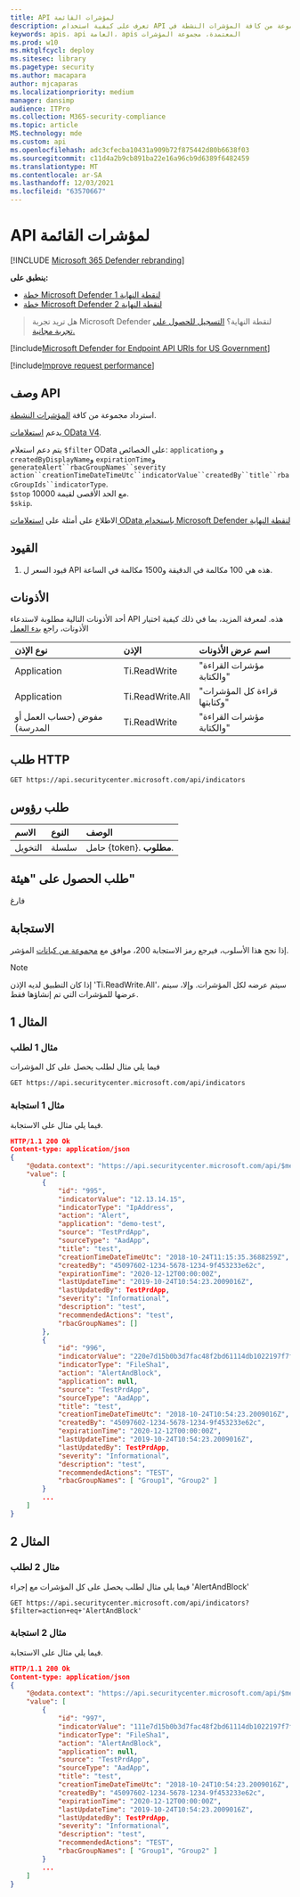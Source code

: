 ```yaml
---
title: API لمؤشرات القائمة
description: تعرف على كيفية استخدام API لمؤشرات القائمة لاسترداد مجموعة من كافة المؤشرات النشطة في Microsoft Defender لنقطة النهاية.
keywords: apis، api العامة، apis المعتمدة، مجموعة المؤشرات
ms.prod: w10
ms.mktglfcycl: deploy
ms.sitesec: library
ms.pagetype: security
ms.author: macapara
author: mjcaparas
ms.localizationpriority: medium
manager: dansimp
audience: ITPro
ms.collection: M365-security-compliance
ms.topic: article
MS.technology: mde
ms.custom: api
ms.openlocfilehash: adc3cfecba10431a909b72f875442d80b6638f03
ms.sourcegitcommit: c11d4a2b9cb891ba22e16a96cb9d6389f6482459
ms.translationtype: MT
ms.contentlocale: ar-SA
ms.lasthandoff: 12/03/2021
ms.locfileid: "63570667"
---
```

# <a name="list-indicators-api"></a>API لمؤشرات القائمة

[!INCLUDE [Microsoft 365 Defender rebranding](../../includes/microsoft-defender.md)]

**ينطبق على:**
- [خطة Microsoft Defender لنقطة النهاية 1](https://go.microsoft.com/fwlink/p/?linkid=2154037)
- [خطة Microsoft Defender لنقطة النهاية 2](https://go.microsoft.com/fwlink/p/?linkid=2154037)

> هل تريد تجربة Microsoft Defender لنقطة النهاية؟ [التسجيل للحصول على تجربة مجانية.](https://signup.microsoft.com/create-account/signup?products=7f379fee-c4f9-4278-b0a1-e4c8c2fcdf7e&ru=https://aka.ms/MDEp2OpenTrial?ocid=docs-wdatp-exposedapis-abovefoldlink)

[!include[Microsoft Defender for Endpoint API URIs for US Government](../../includes/microsoft-defender-api-usgov.md)]

[!include[Improve request performance](../../includes/improve-request-performance.md)]

## <a name="api-description"></a>وصف API

استرداد مجموعة من كافة [المؤشرات النشطة](ti-indicator.md).

يدعم [استعلامات OData V4](https://www.odata.org/documentation/).

يتم دعم استعلام `$filter` OData على الخصائص: `application`و و `createdByDisplayName`و `expirationTime`و `generateAlert``rbacGroupNames``severity` `action``creationTimeDateTimeUtc``indicatorValue``createdBy``title``rbacGroupIds``indicatorType`.
<br>```$stop``` مع الحد الأقصى لقيمة 10000. 
<br>```$skip```.

الاطلاع على أمثلة على [استعلامات OData باستخدام Microsoft Defender لنقطة النهاية](exposed-apis-odata-samples.md)

## <a name="limitations"></a>القيود

1. قيود السعر ل API هذه هي 100 مكالمة في الدقيقة و1500 مكالمة في الساعة. 

## <a name="permissions"></a>الأذونات

أحد الأذونات التالية مطلوبة لاستدعاء API هذه. لمعرفة المزيد، بما في ذلك كيفية اختيار الأذونات، راجع [بدء العمل](apis-intro.md)

نوع الإذن|الإذن|اسم عرض الأذونات
:---|:---|:---
Application|Ti.ReadWrite|"مؤشرات القراءة والكتابة"
Application|Ti.ReadWrite.All|"قراءة كل المؤشرات وكتابتها"
مفوض (حساب العمل أو المدرسة)|Ti.ReadWrite|"مؤشرات القراءة والكتابة"

## <a name="http-request"></a>طلب HTTP

```http
GET https://api.securitycenter.microsoft.com/api/indicators
```

## <a name="request-headers"></a>طلب رؤوس

الاسم|النوع|الوصف
:---|:---|:---
التخويل|سلسلة|حامل {token}. **مطلوب**.

## <a name="request-body"></a>طلب الحصول على "هيئة"

فارغ

## <a name="response"></a>الاستجابة

إذا نجح هذا الأسلوب، فيرجع رمز الاستجابة 200، موافق مع [مجموعة من كيانات](ti-indicator.md) المؤشر.

> [!NOTE]
> إذا كان التطبيق لديه الإذن 'Ti.ReadWrite.All'، سيتم عرضه لكل المؤشرات. وإلا، سيتم عرضها للمؤشرات التي تم إنشاؤها فقط.

## <a name="example-1"></a>المثال 1

### <a name="example-1-request"></a>مثال 1 لطلب

فيما يلي مثال لطلب يحصل على كل المؤشرات

```http
GET https://api.securitycenter.microsoft.com/api/indicators
```

### <a name="example-1-response"></a>مثال 1 استجابة

فيما يلي مثال على الاستجابة.

```json
HTTP/1.1 200 Ok
Content-type: application/json
{
    "@odata.context": "https://api.securitycenter.microsoft.com/api/$metadata#Indicators",
    "value": [
        {
            "id": "995",
            "indicatorValue": "12.13.14.15",
            "indicatorType": "IpAddress",
            "action": "Alert",
            "application": "demo-test",
            "source": "TestPrdApp",
            "sourceType": "AadApp",
            "title": "test",
            "creationTimeDateTimeUtc": "2018-10-24T11:15:35.3688259Z",
            "createdBy": "45097602-1234-5678-1234-9f453233e62c",
            "expirationTime": "2020-12-12T00:00:00Z",
            "lastUpdateTime": "2019-10-24T10:54:23.2009016Z",
            "lastUpdatedBy": TestPrdApp,
            "severity": "Informational",
            "description": "test",
            "recommendedActions": "test",
            "rbacGroupNames": []
        },
        {
            "id": "996",
            "indicatorValue": "220e7d15b0b3d7fac48f2bd61114db1022197f7f",
            "indicatorType": "FileSha1",
            "action": "AlertAndBlock",
            "application": null,
            "source": "TestPrdApp",
            "sourceType": "AadApp",
            "title": "test",
            "creationTimeDateTimeUtc": "2018-10-24T10:54:23.2009016Z",
            "createdBy": "45097602-1234-5678-1234-9f453233e62c",
            "expirationTime": "2020-12-12T00:00:00Z",
            "lastUpdateTime": "2019-10-24T10:54:23.2009016Z",
            "lastUpdatedBy": TestPrdApp,
            "severity": "Informational",
            "description": "test",
            "recommendedActions": "TEST",
            "rbacGroupNames": [ "Group1", "Group2" ]
        }
        ...
    ]
}
```

## <a name="example-2"></a>المثال 2

### <a name="example-2-request"></a>مثال 2 لطلب

فيما يلي مثال لطلب يحصل على كل المؤشرات مع إجراء 'AlertAndBlock' 

```http
GET https://api.securitycenter.microsoft.com/api/indicators?$filter=action+eq+'AlertAndBlock'
```

### <a name="example-2-response"></a>مثال 2 استجابة

فيما يلي مثال على الاستجابة.

```json
HTTP/1.1 200 Ok
Content-type: application/json
{
    "@odata.context": "https://api.securitycenter.microsoft.com/api/$metadata#Indicators",
    "value": [
        {
            "id": "997",
            "indicatorValue": "111e7d15b0b3d7fac48f2bd61114db1022197f7f",
            "indicatorType": "FileSha1",
            "action": "AlertAndBlock",
            "application": null,
            "source": "TestPrdApp",
            "sourceType": "AadApp",
            "title": "test",
            "creationTimeDateTimeUtc": "2018-10-24T10:54:23.2009016Z",
            "createdBy": "45097602-1234-5678-1234-9f453233e62c",
            "expirationTime": "2020-12-12T00:00:00Z",
            "lastUpdateTime": "2019-10-24T10:54:23.2009016Z",
            "lastUpdatedBy": TestPrdApp,
            "severity": "Informational",
            "description": "test",
            "recommendedActions": "TEST",
            "rbacGroupNames": [ "Group1", "Group2" ]
        }
        ...
    ]
}
```
